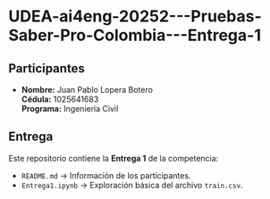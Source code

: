 # UDEA-ai4eng-20252---Pruebas-Saber-Pro-Colombia---Entrega-1

## Participantes
- **Nombre:** Juan Pablo Lopera Botero  
  **Cédula:** 1025641683  
  **Programa:** Ingenieria Civil


## Entrega
Este repositorio contiene la **Entrega 1** de la competencia:
- `README.md` → Información de los participantes.
- `Entrega1.ipynb` → Exploración básica del archivo `train.csv`.


 
